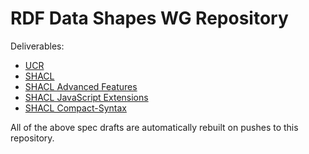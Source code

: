 RDF Data Shapes WG Repository
=====

Deliverables:
* [UCR](https://w3c.github.io/data-shapes/data-shapes-ucr/)
* [SHACL](https://w3c.github.io/data-shapes/shacl/)
* [SHACL Advanced Features](https://w3c.github.io/data-shapes/shacl-af/)
* [SHACL JavaScript Extensions](https://w3c.github.io/data-shapes/shacl-js/)
* [SHACL Compact-Syntax](https://w3c.github.io/data-shapes/shacl-compact-syntax/)

All of the above spec drafts are automatically rebuilt on pushes to this repository.
